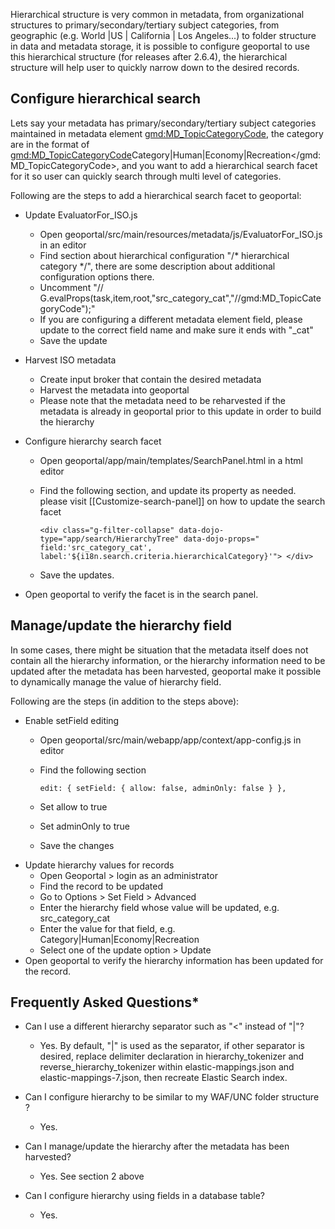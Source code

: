 
Hierarchical structure is very common in metadata, from organizational structures to primary/secondary/tertiary subject categories, from geographic (e.g. World |US | California | Los Angeles...) to folder structure in data and metadata storage, it is possible to configure geoportal to use this hierarchical structure (for releases after 2.6.4), the hierarchical structure will help user to quickly narrow down to the desired records.

## Configure hierarchical search

Lets say your metadata has primary/secondary/tertiary subject categories maintained in metadata element <gmd:MD_TopicCategoryCode>, the category are in the format of <gmd:MD_TopicCategoryCode>Category|Human|Economy|Recreation</gmd:MD_TopicCategoryCode>, and you want to add a hierarchical search facet for it so user can quickly search through multi level of categories. 

Following are the steps to add a hierarchical search facet to geoportal:  * Update EvaluatorFor_ISO.js
  * Open geoportal/src/main/resources/metadata/js/EvaluatorFor_ISO.js in an editor
  * Find  section about hierarchical configuration "/* hierarchical category */", there are some description about additional configuration options there.
  * Uncomment "//    G.evalProps(task,item,root,"src_category_cat","//gmd:MD_TopicCategoryCode");"
  * If you are configuring a different metadata element field, please update to the correct field name and make sure it ends with "_cat"
  * Save the update
* Harvest ISO metadata
  * Create input broker that contain the desired metadata
  * Harvest the metadata into geoportal
  * Please note that the metadata need to be reharvested if the metadata is already in geoportal prior to this update in order to build the hierarchy
* Configure hierarchy search facet
  * Open geoportal/app/main/templates/SearchPanel.html in a html editor 
  * Find the following section, and update its property as needed. please visit [[Customize-search-panel]] on how to update the search facet

    ``
        <div class="g-filter-collapse" data-dojo-type="app/search/HierarchyTree"
          data-dojo-props="
            field:'src_category_cat',
            label:'${i18n.search.criteria.hierarchicalCategory}'">
        </div>  
    ``
  * Save the updates.

* Open geoportal to verify the facet is in the search panel. 
## Manage/update the hierarchy field

In some cases, there might be situation that the metadata itself does not contain all the hierarchy information, or the hierarchy information need to be updated after the metadata has been harvested, geoportal make it possible to dynamically manage the value of hierarchy field.

 Following are the steps (in addition to the steps above):

* Enable setField editing
  * Open geoportal/src/main/webapp/app/context/app-config.js in editor
  * Find the following section

    ``
  edit: {
    setField: {
      allow: false,
      adminOnly: false
    }
  },
    ``
  * Set allow to true
  * Set adminOnly to true
  * Save the changes
* Update hierarchy values for records
  * Open Geoportal > login as an administrator
  * Find the record to be updated
  * Go to Options >   Set Field > Advanced
  * Enter the hierarchy field whose value will be updated, e.g. src_category_cat
  * Enter the value for that field, e.g. Category|Human|Economy|Recreation
  * Select one of the update option > Update
* Open geoportal to verify the hierarchy information has been updated for the record. 


## Frequently Asked Questions*
* Can I use a different hierarchy separator such as "<" instead of "|"?
  * Yes. By default, "|" is used as the separator, if other separator is desired, replace delimiter declaration in hierarchy_tokenizer and reverse_hierarchy_tokenizer within elastic-mappings.json and elastic-mappings-7.json, then recreate Elastic Search index.

* Can I configure hierarchy to be similar to my WAF/UNC folder structure ?
  * Yes.

* Can I manage/update the hierarchy after the metadata has been harvested?
  * Yes. See section 2 above
  
* Can I configure hierarchy using fields in a database table?
  * Yes.


